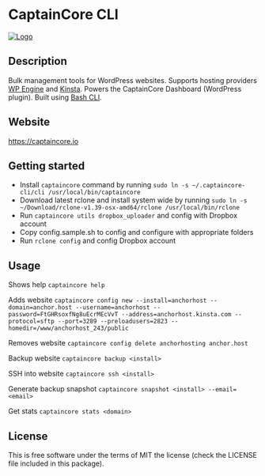 # CaptainCore CLI
[![Logo](https://captaincore.io/wp-content/uploads/2018/02/main-web-icons-captain.png)](https://captaincore.io)

## Description
Bulk management tools for WordPress websites. Supports hosting providers [WP Engine](https://wpengine.com/) and [Kinsta](https://kinsta.com/). Powers the CaptainCore Dashboard (WordPress plugin). Built using [Bash CLI](https://github.com/SierraSoftworks/bash-cli).

## Website
https://captaincore.io

## Getting started

- Install `captaincore` command by running `sudo ln -s ~/.captaincore-cli/cli /usr/local/bin/captaincore`
- Download latest rclone and install system wide by running `sudo ln -s ~/Download/rclone-v1.39-osx-amd64/rclone /usr/local/bin/rclone`
- Run `captaincore utils dropbox_uploader` and config with Dropbox account
- Copy config.sample.sh to config and configure with appropriate folders
- Run `rclone config` and config Dropbox account

## Usage

Shows help
`captaincore help`

Adds website
`captaincore config new --install=anchorhost --domain=anchor.host --username=anchorhost --password=FtGHRsoxfNg8uEcrMEcVvT --address=anchorhost.kinsta.com --protocol=sftp --port=3289 --preloadusers=2823 --homedir=/www/anchorhost_243/public`

Removes website
`captaincore config delete anchorhosting anchor.host`

Backup website
`captaincore backup <install>`

SSH into website
`captaincore ssh <install>`

Generate backup snapshot
`captaincore snapshot <install> --email=<email>`

Get stats
`captaincore stats <domain>`

## License
This is free software under the terms of MIT the license (check the LICENSE file included in this package).

